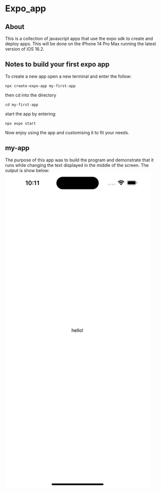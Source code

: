 # Expo_app
## About 
This is a collection of javascript apps that use the expo sdk to create and deploy apps. This will be done on the iPhone 14 Pro Max running the latest version of iOS 16.2.
## Notes to build your first expo app
To create a new app open a new terminal and enter the follow:
```
npx create-expo-app my-first-app
```
then cd into the directory
```
cd my-first-app
```
start the app by entering:
```
npx expo start 
```
Now enjoy using the app and customising it to fit your needs.
## my-app
The purpose of this app was to build the program and demonstrate that it runs while changing the text displayed in the middle of the screen. The output is show below:
![Alt text](https://github.com/AndrewFelton23/Expo_app/blob/d1676b638ce58735c8ceaf7cf1bfd65522006155/Resources/myapp.png?raw=true "Optional Title")

